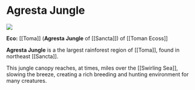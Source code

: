 <!-- wiki-header-section:start -->
# Agresta Jungle


<img src="Agresta Jungle.md"></img>


**Eco:** [[Toma]] (**Agresta Jungle** of [[Sancta]]) of [[Toman Ecoss]] <br> 


**Agresta Jungle** is a the largest rainforest region of [[Toma]], found in northeast [[Sancta]]. 

This jungle canopy reaches, at times, miles over the [[Swirling Sea]], slowing the breeze, creating a rich breeding and hunting environment for many creatures. 

<!-- wiki-header-section:end -->






